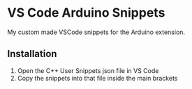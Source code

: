 # VS Code Arduino Snippets
My custom made VSCode snippets for the Arduino extension.

## Installation
1. Open the C++ User Snippets json file in VS Code
2. Copy the snippets into that file inside the main brackets

